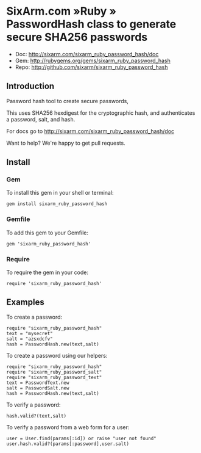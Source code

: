 # SixArm.com »Ruby » <br> PasswordHash class to generate secure SHA256 passwords

* Doc: <http://sixarm.com/sixarm_ruby_password_hash/doc>
* Gem: <http://rubygems.org/gems/sixarm_ruby_password_hash>
* Repo: <http://github.com/sixarm/sixarm_ruby_password_hash>
<!--header-shut-->


## Introduction

Password hash tool to create secure passwords,

This uses SHA256 hexdigest for the cryptographic hash,
and authenticates a password, salt, and hash.

For docs go to <http://sixarm.com/sixarm_ruby_password_hash/doc>

Want to help? We're happy to get pull requests.


<!--install-open-->

## Install

### Gem

To install this gem in your shell or terminal:

    gem install sixarm_ruby_password_hash

### Gemfile

To add this gem to your Gemfile:

    gem 'sixarm_ruby_password_hash'

### Require

To require the gem in your code:

    require 'sixarm_ruby_password_hash'

<!--install-shut-->


## Examples

To create a password:

    require "sixarm_ruby_password_hash"
    text = "mysecret"
    salt = "azsxdcfv"
    hash = PasswordHash.new(text,salt)

To create a password using our helpers:

    require "sixarm_ruby_password_hash"
    require "sixarm_ruby_password_salt"
    require "sixarm_ruby_password_text"
    text = PasswordText.new
    salt = PasswordSalt.new
    hash = PasswordHash.new(text,salt)

To verify a password:

    hash.valid?(text,salt)

To verify a password from a web form for a user:

    user = User.find(params[:id]) or raise "user not found"
    user.hash.valid?(params[:password],user.salt)
